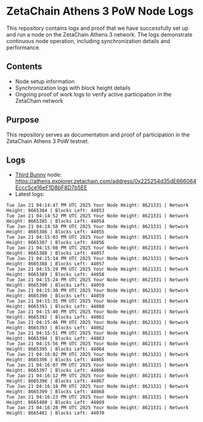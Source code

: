 # ZetaChain Athens 3 PoW Node Logs
This repository contains logs and proof that we have successfully set up and run a node on the ZetaChain Athens 3 network. The logs demonstrate continuous node operation, including synchronization details and performance.

## Contents
- Node setup information
- Synchronization logs with block height details
- Ongoing proof of work logs to verify active participation in the ZetaChain network

## Purpose
This repository serves as documentation and proof of participation in the ZetaChain Athens 3 PoW testnet.

## Logs

- [Third Bunny](https://thirdbunny.xyz/) node: https://athens.explorer.zetachain.com/address/0x225254d35dE666064Eccc5ce16eF1D8bF8D7b5EE
- Latest logs:
```
Tue Jan 21 04:14:47 PM UTC 2025 Your Node Height: 8621331 | Network Height: 8665384 | Blocks Left: 44053
Tue Jan 21 04:14:52 PM UTC 2025 Your Node Height: 8621331 | Network Height: 8665385 | Blocks Left: 44054
Tue Jan 21 04:14:58 PM UTC 2025 Your Node Height: 8621331 | Network Height: 8665386 | Blocks Left: 44055
Tue Jan 21 04:15:03 PM UTC 2025 Your Node Height: 8621331 | Network Height: 8665387 | Blocks Left: 44056
Tue Jan 21 04:15:08 PM UTC 2025 Your Node Height: 8621331 | Network Height: 8665388 | Blocks Left: 44057
Tue Jan 21 04:15:14 PM UTC 2025 Your Node Height: 8621331 | Network Height: 8665388 | Blocks Left: 44057
Tue Jan 21 04:15:19 PM UTC 2025 Your Node Height: 8621331 | Network Height: 8665389 | Blocks Left: 44058
Tue Jan 21 04:15:24 PM UTC 2025 Your Node Height: 8621331 | Network Height: 8665390 | Blocks Left: 44059
Tue Jan 21 04:15:30 PM UTC 2025 Your Node Height: 8621331 | Network Height: 8665390 | Blocks Left: 44059
Tue Jan 21 04:15:35 PM UTC 2025 Your Node Height: 8621331 | Network Height: 8665391 | Blocks Left: 44060
Tue Jan 21 04:15:40 PM UTC 2025 Your Node Height: 8621331 | Network Height: 8665392 | Blocks Left: 44061
Tue Jan 21 04:15:46 PM UTC 2025 Your Node Height: 8621331 | Network Height: 8665393 | Blocks Left: 44062
Tue Jan 21 04:15:51 PM UTC 2025 Your Node Height: 8621331 | Network Height: 8665394 | Blocks Left: 44063
Tue Jan 21 04:15:56 PM UTC 2025 Your Node Height: 8621331 | Network Height: 8665395 | Blocks Left: 44064
Tue Jan 21 04:16:02 PM UTC 2025 Your Node Height: 8621331 | Network Height: 8665396 | Blocks Left: 44065
Tue Jan 21 04:16:07 PM UTC 2025 Your Node Height: 8621331 | Network Height: 8665397 | Blocks Left: 44066
Tue Jan 21 04:16:12 PM UTC 2025 Your Node Height: 8621331 | Network Height: 8665398 | Blocks Left: 44067
Tue Jan 21 04:16:18 PM UTC 2025 Your Node Height: 8621331 | Network Height: 8665399 | Blocks Left: 44068
Tue Jan 21 04:16:23 PM UTC 2025 Your Node Height: 8621331 | Network Height: 8665400 | Blocks Left: 44069
Tue Jan 21 04:16:28 PM UTC 2025 Your Node Height: 8621331 | Network Height: 8665401 | Blocks Left: 44070
```

